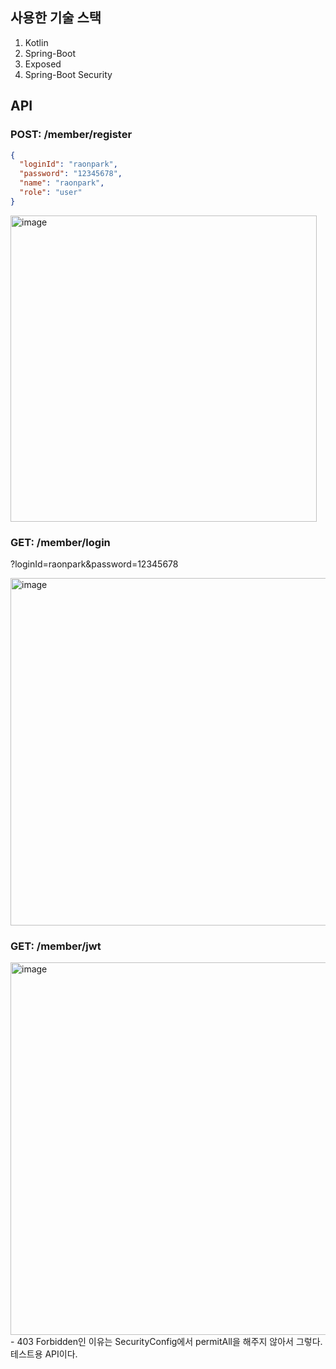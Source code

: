 ## 사용한 기술 스택
1. Kotlin
2. Spring-Boot
3. Exposed
4. Spring-Boot Security

## API
### POST: /member/register
```json
{
  "loginId": "raonpark",
  "password": "12345678",
  "name": "raonpark",
  "role": "user"
}
```
<img width="490" alt="image" src="https://github.com/user-attachments/assets/08a4bc74-cc20-4a4c-8936-504d06f0b0de">

### GET: /member/login
?loginId=raonpark&password=12345678

<img width="556" alt="image" src="https://github.com/user-attachments/assets/b4b26080-090e-4cbb-ba99-cbf5190173aa">

### GET: /member/jwt

<img width="596" alt="image" src="https://github.com/user-attachments/assets/fdcb0f7a-de7a-4999-938f-b38a286af090">
- 403 Forbidden인 이유는 SecurityConfig에서 permitAll을 해주지 않아서 그렇다. 테스트용 API이다.

